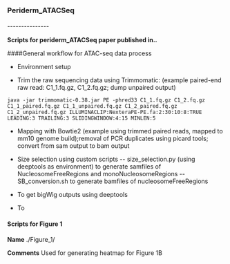 ### Periderm_ATACSeq

---------------　

**Scripts for periderm_ATACSeq paper published in..**



####General workflow for ATAC-seq data process
- Environment setup

- Trim the raw sequencing data using Trimmomatic: (example paired-end raw read: C1_1.fq.gz, C1_2.fq.gz; dump unpaired output)
```
java -jar trimmomatic-0.38.jar PE -phred33 C1_1.fq.gz C1_2.fq.gz C1_1_paired.fq.gz C1_1_unpaired.fq.gz C1_2_paired.fq.gz C1_2_unpaired.fq.gz ILLUMINACLIP:NexteraPE-PE.fa:2:30:10:8:TRUE LEADING:3 TRAILING:3 SLIDINGWINDOW:4:15 MINLEN:5
```

- Mapping with Bowtie2 (example using trimmed paired reads, mapped to mm10 genome build);removal of PCR duplicates using picard tools; convert from sam output to bam output


- Size selection using custom scripts
-- size_selection.py (using deeptools as environment) to generate samfiles of NucleosomeFreeRegions and monoNucleosomeRegions
-- SB_conversion.sh to generate bamfiles of nucleosomeFreeRegions

- To get bigWig outputs using deeptools

- To 
#### Scripts for Figure 1

**Name** ./Figure_1/

**Comments** Used for generating heatmap for Figure 1B


